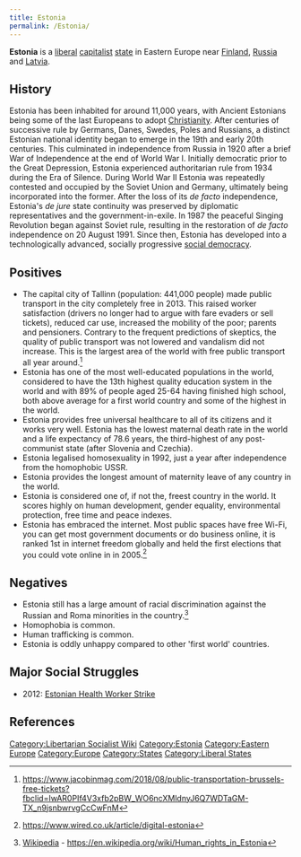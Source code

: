 ```yaml
---
title: Estonia
permalink: /Estonia/
---
```


**Estonia** is a [liberal](Liberalism "wikilink")
[capitalist](Capitalism "wikilink") [state](List_of_States "wikilink")
in Eastern Europe near [Finland](Finland "wikilink"),
[Russia](Russia "wikilink") and [Latvia](Latvia "wikilink").

## History

Estonia has been inhabited for around 11,000 years, with Ancient
Estonians being some of the last Europeans to adopt
[Christianity](Christianity "wikilink"). After centuries of successive
rule by Germans, Danes, Swedes, Poles and Russians, a distinct Estonian
national identity began to emerge in the 19th and early 20th centuries.
This culminated in independence from Russia in 1920 after a brief War of
Independence at the end of World War I. Initially democratic prior to
the Great Depression, Estonia experienced authoritarian rule from 1934
during the Era of Silence. During World War II Estonia was repeatedly
contested and occupied by the Soviet Union and Germany, ultimately being
incorporated into the former. After the loss of its *de facto*
independence, Estonia's *de jure* state continuity was preserved by
diplomatic representatives and the government-in-exile. In 1987 the
peaceful Singing Revolution began against Soviet rule, resulting in the
restoration of *de facto* independence on 20 August 1991. Since then,
Estonia has developed into a technologically advanced, socially
progressive [social democracy](Social_Democracy "wikilink").

## Positives

- The capital city of Tallinn (population: 441,000 people) made public
  transport in the city completely free in 2013. This raised worker
  satisfaction (drivers no longer had to argue with fare evaders or sell
  tickets), reduced car use, increased the mobility of the poor; parents
  and pensioners. Contrary to the frequent predictions of skeptics, the
  quality of public transport was not lowered and vandalism did not
  increase. This is the largest area of the world with free public
  transport all year around.[^1]
- Estonia has one of the most well-educated populations in the world,
  considered to have the 13th highest quality education system in the
  world and with 89% of people aged 25-64 having finished high school,
  both above average for a first world country and some of the highest
  in the world.
- Estonia provides free universal healthcare to all of its citizens and
  it works very well. Estonia has the lowest maternal death rate in the
  world and a life expectancy of 78.6 years, the third-highest of any
  post-communist state (after Slovenia and Czechia).
- Estonia legalised homosexuality in 1992, just a year after
  independence from the homophobic USSR.
- Estonia provides the longest amount of maternity leave of any country
  in the world.
- Estonia is considered one of, if not the, freest country in the world.
  It scores highly on human development, gender equality, environmental
  protection, free time and peace indexes.
- Estonia has embraced the internet. Most public spaces have free Wi-Fi,
  you can get most government documents or do business online, it is
  ranked 1st in internet freedom globally and held the first elections
  that you could vote online in in 2005.[^2]

## Negatives

- Estonia still has a large amount of racial discrimination against the
  Russian and Roma minorities in the country.[^3]
- Homophobia is common.
- Human trafficking is common.
- Estonia is oddly unhappy compared to other 'first world' countries.

## Major Social Struggles

- 2012: [Estonian Health Worker
  Strike](Estonian_Health_Worker_Strike_(2012) "wikilink")

## References

<references />

[Category:Libertarian Socialist
Wiki](Category:Libertarian_Socialist_Wiki "wikilink")
[Category:Estonia](Category:Estonia "wikilink") [Category:Eastern
Europe](Category:Eastern_Europe "wikilink")
[Category:Europe](Category:Europe "wikilink")
[Category:States](Category:States "wikilink") [Category:Liberal
States](Category:Liberal_States "wikilink")

[^1]: <https://www.jacobinmag.com/2018/08/public-transportation-brussels-free-tickets?fbclid=IwAR0PIf4V3xfb2pBW_WO6ncXMldnyJ6Q7WDTaGM-TX_n9jsnbwrvgCcCwFnM>

[^2]: <https://www.wired.co.uk/article/digital-estonia>

[^3]: [Wikipedia](Wikipedia "wikilink") -
    <https://en.wikipedia.org/wiki/Human_rights_in_Estonia>
